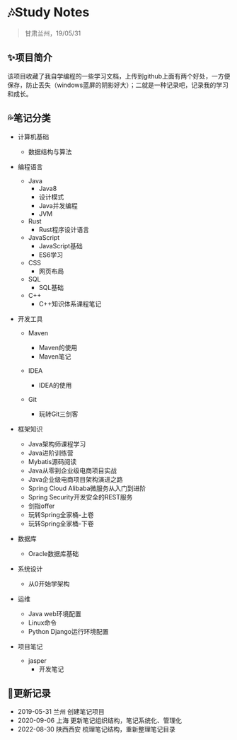 # :notes:Study Notes

> 甘肃兰州，19/05/31

## :sparkles:项目简介

该项目收藏了我自学编程的一些学习文档，上传到github上面有两个好处，一方便保存，防止丢失（windows蓝屏的阴影好大）；二就是一种记录吧，记录我的学习和成长。

## :sweat_drops:笔记分类

* 计算机基础
  * 数据结构与算法
* 编程语言
  * Java
    * Java8
    * 设计模式
    * Java并发编程
    * JVM
  * Rust
    * Rust程序设计语言
  * JavaScript
    * JavaScript基础
    * ES6学习
  * CSS
    * 网页布局
  * SQL
    * SQL基础
  * C++
    * C++知识体系课程笔记
* 开发工具
  * Maven
    * Maven的使用
    * Maven笔记

  * IDEA
    * IDEA的使用

  * Git
    * 玩转Git三剑客

* 框架知识
  * Java架构师课程学习
  * Java进阶训练营
  * Mybatis源码阅读
  * Java从零到企业级电商项目实战
  * Java企业级电商项目架构演进之路
  * Spring Cloud Alibaba微服务从入门到进阶
  * Spring Security开发安全的REST服务
  * 剑指offer
  * 玩转Spring全家桶-上卷
  * 玩转Spring全家桶-下卷

* 数据库
  * Oracle数据库基础

* 系统设计
  * 从0开始学架构

* 运维
  * Java web环境配置
  * Linux命令
  * Python Django运行环境配置

* 项目笔记
  * jasper
    * 开发笔记


## :dolphin:更新记录

* 2019-05-31 兰州 创建笔记项目
* 2020-09-06 上海 更新笔记组织结构，笔记系统化、管理化
* 2022-08-30 陕西西安 梳理笔记结构，重新整理笔记目录
